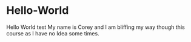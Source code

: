 # Hello-World
Hello World test
My name is Corey and I am bliffing my way though this course as I have no Idea some times.

